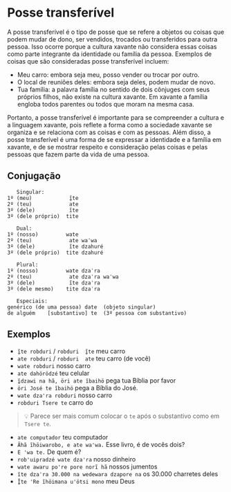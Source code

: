 # Posse transferível

A posse transferível é o tipo de posse que se refere a objetos ou coisas que podem mudar de dono, ser vendidos, trocados ou transferidos para outra pessoa. Isso ocorre porque a cultura xavante não considera essas coisas como parte integrante da identidade ou família da pessoa. Exemplos de coisas que são consideradas posse transferível incluem:

- Meu carro: embora seja meu, posso vender ou trocar por outro.
- O local de reuniões deles: embora seja deles, podem mudar de novo.
- Tua família: a palavra família no sentido de dois cônjuges com seus próprios filhos, não existe na cultura xavante. Em xavante a família engloba todos parentes ou todos que moram na mesma casa.

Portanto, a posse transferível é importante para se compreender a cultura e a linguagem xavante, pois reflete a forma como a sociedade xavante se organiza e se relaciona com as coisas e com as pessoas. Além disso, a posse transferível é uma forma de se expressar a identidade e a família em xavante, e de se mostrar respeito e consideração pelas coisas e pelas pessoas que fazem parte da vida de uma pessoa.

## Conjugação

```text
   Singular:
1º (meu)            ĩ̱te    
2º (teu)            ate     
3º (dele)           ĩte
3º (dele próprio)  tite

   Dual:
1º (nosso)         wate     
2º (teu)            ate waˈwa
3º (dele)           ĩte dzahuré
3º (dele próprio)  tite dzahuré

   Plural:
1º (nosso)         wate dzaˈra      
2º (teu)            ate dzaˈra waˈwa
3º (dele)           ĩte dzaˈra
3º (dele mesmo)    tite dzaˈra

   Especiais:
genérico (de uma pessoa) date  (objeto singular)
de alguém    [substantivo] te  (3º pessoa com substantivo)
```

## Exemplos

- `ĩ̱te robduri` / `robduri  ĩ̱te` meu carro
- `ate robduri` / `robduri  ate` teu carro (de você)
- `wate robduri` nosso carro
- `ate dahörödzé` teu celular
- `ĩ̱dzawi na hã, öri ate ĩbaihö` pega tua Bíblia por favor
- `öri José te ĩbaihö` pega a Bíblia do José.
- `wate dzaꞌra robduri` nosso carro
- `robduri Tsere te` carro do

> 💡 Parece ser mais comum colocar o `te` após o substantivo como em `Tsere te`.

- `ate computador` teu computador
- `Ãhã ĩhöiwarobo, e ate waꞌwa.` Esse livro, é de vocês dois?
- `E ꞌwa te.` De quem é?
- `robꞌuipradzé wate dzaꞌra` nosso dinheiro
- `wate awaru poꞌre pore norĩ hã` nossos jumentos
- `ĩte dzaˈra 30.000 na wedewara dzapore na` os 30.000 charretes deles
- `Ĩ̱te ꞌRe ĩhöimana uꞌötsi mono` meu Deus
